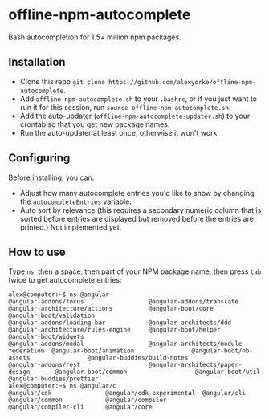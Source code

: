 # offline-npm-autocomplete

Bash autocompletion for 1.5+ million npm packages.

## Installation

- Clone this repo `git clone https://github.com/alexyorke/offline-npm-autocomplete`.
- Add `offline-npm-autocomplete.sh` to your `.bashrc`, or if you just want to run it for this session, run `source offline-npm-autocomplete.sh`.
- Add the auto-updater (`offline-npm-autocomplete-updater.sh`) to your crontab so that you get new package names.
- Run the auto-updater at least once, otherwise it won't work.

## Configuring

Before installing, you can:
- Adjust how many autocomplete entries you'd like to show by changing the `autocompleteEntries` variable.
- Auto sort by relevance (this requires a secondary numeric column that is sorted before entries are displayed but removed before the entries are printed.) Not implemented yet.

## How to use

Type `ns`, then a space, then part of your NPM package name, then press `tab` twice to get autocomplete entries:

```
alex@computer:~$ ns @angular-
@angular-addons/focus                  @angular-addons/translate              @angular-architecture/actions          @angular-boot/core                     @angular-boot/validation
@angular-addons/loading-bar            @angular-architects/ddd                @angular-architecture/rules-engine     @angular-boot/helper                   @angular-boot/widgets
@angular-addons/modal                  @angular-architects/module-federation  @angular-boot/animation                @angular-boot/nb-assets                @angular-buddies/build-notes
@angular-addons/rest                   @angular-architects/paper-design       @angular-boot/common                   @angular-boot/util                     @angular-buddies/prettier
alex@computer:~$ ns @angular/c
@angular/cdk               @angular/cdk-experimental  @angular/cli               @angular/common            @angular/compiler          @angular/compiler-cli      @angular/core
```
